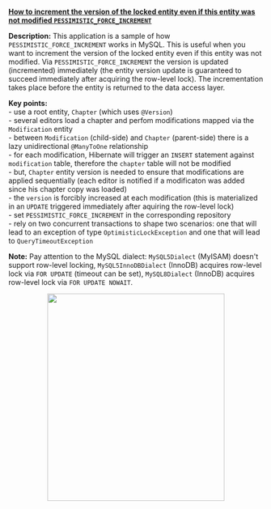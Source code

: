 **[How to increment the version of the locked entity even if this entity was not modified `PESSIMISTIC_FORCE_INCREMENT`](https://github.com/AnghelLeonard/Hibernate-SpringBoot/tree/master/HibernateSpringBootPesimisticForceIncrement)**

**Description:** This application is a sample of how `PESSIMISTIC_FORCE_INCREMENT` works in MySQL. This is useful when you want to increment the version of the locked entity even if this entity was not modified. Via `PESSIMISTIC_FORCE_INCREMENT` the version is updated (incremented) immediately (the entity version update is guaranteed to succeed immediately after acquiring the row-level lock). The incrementation takes place before the entity is returned to the data access layer.

**Key points:**\
     - use a root entity, `Chapter` (which uses `@Version`)\
     - several editors load a chapter and perfom modifications mapped via the `Modification` entity\
     - between `Modification` (child-side) and `Chapter` (parent-side) there is a lazy unidirectional `@ManyToOne` relationship\
     - for each modification, Hibernate will trigger an `INSERT` statement against `modification` table, therefore the `chapter` table will not be modified\
     - but, `Chapter` entity version is needed to ensure that modifications are applied sequentially (each editor is notified if a modificaton was added since his chapter copy was loaded)\
     - the `version` is forcibly increased at each modification (this is materialized in an `UPDATE` triggered immediately after aquiring the row-level lock)\
     - set `PESSIMISTIC_FORCE_INCREMENT` in the corresponding repository\
     - rely on two concurrent transactions to shape two scenarios: one that will lead to an exception of type `OptimisticLockException` and one that will lead to `QueryTimeoutException`          
     
**Note:** Pay attention to the MySQL dialect: `MySQL5Dialect` (MyISAM) doesn't support row-level locking, `MySQL5InnoDBDialect` (InnoDB) acquires row-level lock via `FOR UPDATE` (timeout can be set), `MySQL8Dialect` (InnoDB) acquires row-level lock via `FOR UPDATE NOWAIT`.
     
<a href="https://leanpub.com/java-persistence-performance-illustrated-guide"><p align="center"><img src="https://github.com/AnghelLeonard/Hibernate-SpringBoot/blob/master/Java%20Persistence%20Performance%20Illustrated%20Guide.jpg" height="410" width="350"/></p></a>
